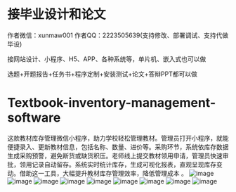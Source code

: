 # 接毕业设计和论文
作者微信：xunmaw001  作者QQ：2223505639(支持修改、部署调试、支持代做毕设)

接网站设计、小程序、H5、APP、各种系统等，单片机、嵌入式也可以做

选题+开题报告+任务书+程序定制+安装测试+论文+答辩PPT都可以做
# Textbook-inventory-management-software
这款教材库存管理微信小程序，助力学校轻松管理教材。管理员打开小程序，就能便捷录入、更新教材信息，包括名称、数量、进价等。采购环节，系统依库存数据生成采购预警，避免断货或缺货积压。老师线上提交教材领用申请，管理员快速审批，领用记录自动留存。系统实时统计库存，生成可视化报表，直观呈现库存变动。借助这一工具，大幅提升教材库存管理效率，降低管理成本 。
![image](https://github.com/user-attachments/assets/ab697f8c-9996-4445-9ea8-fa0b7eabfd9c)
![image](https://github.com/user-attachments/assets/a33e80d6-e971-4f1f-a91e-91b2db495771)
![image](https://github.com/user-attachments/assets/7f859d6d-3a65-4346-810e-a183c000ef10)
![image](https://github.com/user-attachments/assets/da7aab5d-56d5-4ed1-a4dd-7cec1749419b)
![image](https://github.com/user-attachments/assets/df8d0acd-e0f2-4cb3-8097-80183da76923)
![image](https://github.com/user-attachments/assets/e403ce3a-69ec-4794-a0b3-361d3847655c)
![image](https://github.com/user-attachments/assets/96e58a46-c520-4b4b-8186-95604cb71651)
![image](https://github.com/user-attachments/assets/45a1c9a3-e72f-4b90-874d-90273251aa8a)
![image](https://github.com/user-attachments/assets/9df6e102-2fdc-4823-8d4f-e5a1df3329ca)
